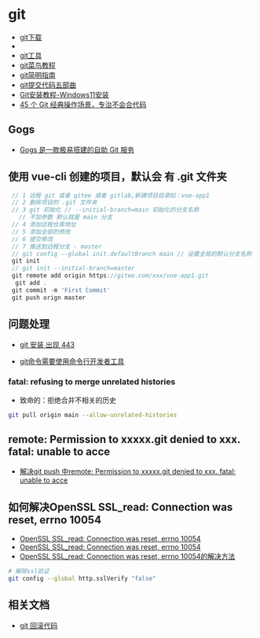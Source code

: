 # git

- [git下载](https://gitforwindows.org/)
- [](https://git-scm.com/download/win)
- [git工具](https://tortoisegit.org/)
- [git菜鸟教程](https://www.runoob.com/git/git-tutorial.html)
- [git简明指南](http://rogerdudler.github.io/git-guide/index.zh.html)
- [git提交代码五部曲](https://jingyan.baidu.com/article/359911f5a4fe4b57fe03060d.html)
- [Git安装教程-Windows11安装](https://blog.csdn.net/weixin_42425618/article/details/123501071)
- [45 个 Git 经典操作场景，专治不会合代码](https://mp.weixin.qq.com/s/XSvE3x9WjHMIfINnqvplEQ)

## Gogs

- [Gogs 是一款极易搭建的自助 Git 服务](https://github.com/gogs)

## 使用 vue-cli 创建的项目，默认会 有 .git 文件夹

``` js
 // 1 远程 git 或者 gitee 或者 gitlab,新建项目目录如：vue-app1
 // 2 删除项目的 .git 文件夹
 // 3 git 初始化 // --initial-branch=main 初始化的分支名称
   // 不加参数 默认就是 main 分支
 // 4 添加远程仓库地址
 // 5 添加全部的修改
 // 6 提交修改
 // 7 推送到远程分支 - master
 // git config --global init.defaultBranch main // 设置全局的默认分支名称
 git init
 // git init --initial-branch=master
 git remote add origin https://gitee.com/xxx/vue-app1.git
  git add .
 git commit -m 'First Commit'
 git push orign master
```

## 问题处理

- [git 安装 出现 443](https://github.com/hawtim/blog/issues/10)

- [git命令需要使用命令行开发者工具](https://blog.csdn.net/willianzhu/article/details/126854531)

### fatal: refusing to merge unrelated histories

- 致命的：拒绝合并不相关的历史

``` bash
git pull origin main --allow-unrelated-histories
```

## remote: Permission to xxxxx.git denied to xxx. fatal: unable to acce

- [解决git push 中remote: Permission to xxxxx.git denied to xxx. fatal: unable to acce](https://blog.csdn.net/xiaoxiao48/article/details/105247965)

## 如何解决OpenSSL SSL_read: Connection was reset, errno 10054

- [OpenSSL SSL_read: Connection was reset, errno 10054](https://cloud.tencent.com/developer/article/2015652)
- [OpenSSL SSL_read: Connection was reset, errno 10054](https://blog.csdn.net/m0_51269961/article/details/123709195)
- [OpenSSL SSL_read: Connection was reset, errno 10054的解决方法](https://blog.csdn.net/wjh1840226173/article/details/124355167)

``` bash
# 解除ssl验证
git config --global http.sslVerify "false"
```

## 相关文档

- [git 回滚代码](https://mp.weixin.qq.com/s/-3VoEVVx38uY35Dwno6J3A)
